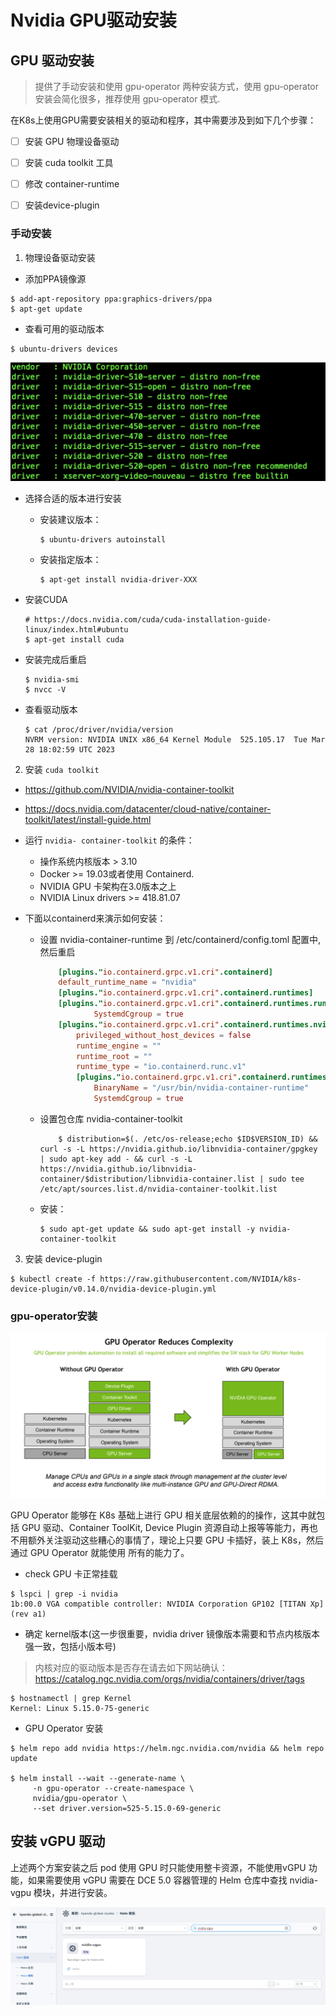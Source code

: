 # Nvidia GPU驱动安装

## GPU 驱动安装

> 提供了手动安装和使用 gpu-operator 两种安装方式，使用 gpu-operator 安装会简化很多，推荐使用 gpu-operator 模式.


在K8s上使用GPU需要安装相关的驱动和程序，其中需要涉及到如下几个步骤：
- [ ] 安装 GPU 物理设备驱动
- [ ] 安装 cuda toolkit 工具
- [ ] 修改 container-runtime
- [ ] 安装device-plugin


### 手动安装
1. 物理设备驱动安装

- 添加PPA镜像源
``` shell
$ add-apt-repository ppa:graphics-drivers/ppa
$ apt-get update
```
            
- 查看可用的驱动版本
```shell
$ ubuntu-drivers devices
```
![Alt text](image.png)
         

- 选择合适的版本进行安装    
    - 安装建议版本：
        ```shell
        $ ubuntu-drivers autoinstall
        ```
    - 安装指定版本：

        ```shell
        $ apt-get install nvidia-driver-XXX
        ```
     
- 安装CUDA
    ```shell
    # https://docs.nvidia.com/cuda/cuda-installation-guide-linux/index.html#ubuntu
    $ apt-get install cuda
    ```

- 安装完成后重启
    ```shell
    $ nvidia-smi
    $ nvcc -V
    ```


- 查看驱动版本
    ```shell
    $ cat /proc/driver/nvidia/version
    NVRM version: NVIDIA UNIX x86_64 Kernel Module  525.105.17  Tue Mar 28 18:02:59 UTC 2023
    ```
    
2. 安装 `cuda toolkit`


- https://github.com/NVIDIA/nvidia-container-toolkit
- https://docs.nvidia.com/datacenter/cloud-native/container-toolkit/latest/install-guide.html

- 运行 `nvidia- container-toolkit` 的条件：

    - 操作系统内核版本 > 3.10
    - Docker >= 19.03或者使用 Containerd.
    - NVIDIA GPU 卡架构在3.0版本之上
    - NVIDIA Linux drivers >= 418.81.07 

- 下面以containerd来演示如何安装：

  - 设置 nvidia-container-runtime 到 /etc/containerd/config.toml 配置中,然后重启
    ```toml
        [plugins."io.containerd.grpc.v1.cri".containerd]
        default_runtime_name = "nvidia"
        [plugins."io.containerd.grpc.v1.cri".containerd.runtimes]
        [plugins."io.containerd.grpc.v1.cri".containerd.runtimes.runc.options]
                SystemdCgroup = true
        [plugins."io.containerd.grpc.v1.cri".containerd.runtimes.nvidia]
            privileged_without_host_devices = false
            runtime_engine = ""
            runtime_root = ""
            runtime_type = "io.containerd.runc.v1"
            [plugins."io.containerd.grpc.v1.cri".containerd.runtimes.nvidia.options]
                BinaryName = "/usr/bin/nvidia-container-runtime"
                SystemdCgroup = true
    ```
    
   - 设置包仓库 nvidia-container-toolkit 
        ```shell
            $ distribution=$(. /etc/os-release;echo $ID$VERSION_ID) && curl -s -L https://nvidia.github.io/libnvidia-container/gpgkey | sudo apt-key add - && curl -s -L https://nvidia.github.io/libnvidia-container/$distribution/libnvidia-container.list | sudo tee /etc/apt/sources.list.d/nvidia-container-toolkit.list
        ```
       
    - 安装：
        ```shell
        $ sudo apt-get update && sudo apt-get install -y nvidia-container-toolkit
        ```
        
 
3. 安装 device-plugin

```shell
$ kubectl create -f https://raw.githubusercontent.com/NVIDIA/k8s-device-plugin/v0.14.0/nvidia-device-plugin.yml
```
   

### gpu-operator安装
    
![Alt text](image-1.png)

 GPU Operator 能够在 K8s 基础上进行 GPU 相关底层依赖的的操作，这其中就包括 GPU 驱动、Container ToolKit, Device Plugin 资源自动上报等等能力，再也不用额外关注驱动这些糟心的事情了，理论上只要 GPU 卡插好，装上 K8s，然后通过 GPU Operator 就能使用 所有的能力了。



- check GPU 卡正常挂载
```shell
$ lspci | grep -i nvidia
1b:00.0 VGA compatible controller: NVIDIA Corporation GP102 [TITAN Xp] (rev a1)
```
       

- 确定 kernel版本(这一步很重要，nvidia driver 镜像版本需要和节点内核版本强一致，包括小版本号)
> 内核对应的驱动版本是否存在请去如下网站确认：https://catalog.ngc.nvidia.com/orgs/nvidia/containers/driver/tags
```shell
$ hostnamectl | grep Kernel
Kernel: Linux 5.15.0-75-generic
```
- GPU Operator 安装
```shell
$ helm repo add nvidia https://helm.ngc.nvidia.com/nvidia && helm repo update

$ helm install --wait --generate-name \
     -n gpu-operator --create-namespace \
     nvidia/gpu-operator \
     --set driver.version=525-5.15.0-69-generic

```
        

  

## 安装 vGPU 驱动
上述两个方案安装之后 pod 使用 GPU 时只能使用整卡资源，不能使用vGPU 功能，如果需要使用 vGPU 需要在 DCE 5.0 容器管理的 Helm 仓库中查找 nvidia-vgpu 模块，并进行安装。

![Alt text](image-2.png)

     



